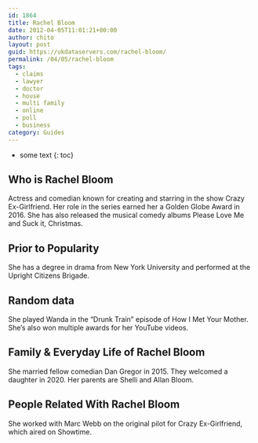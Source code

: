 ```yaml
---
id: 1864
title: Rachel Bloom
date: 2012-04-05T11:01:21+00:00
author: chito
layout: post
guid: https://ukdataservers.com/rachel-bloom/
permalink: /04/05/rachel-bloom
tags:
  - claims
  - lawyer
  - doctor
  - house
  - multi family
  - online
  - poll
  - business
category: Guides
---
```


* some text
{: toc}
          
          
## Who is  Rachel Bloom
                  
                  
                  
Actress and comedian known for creating and starring in the show Crazy Ex-Girlfriend. Her role in the series earned her a Golden Globe Award in 2016. She has also released the musical comedy albums Please Love Me and Suck it, Christmas.
                  
                
                
                
## Prior to Popularity 
                  
                  
                  
She has a degree in drama from New York University and performed at the Upright Citizens Brigade.
                  
                
                
                
## Random data 
                  
                  
                  
She played Wanda in the &#8220;Drunk Train&#8221; episode of How I Met Your Mother. She&#8217;s also won multiple awards for her YouTube videos.
                  
                
                
                
## Family & Everyday Life of Rachel Bloom
                  
                  
                  
She married fellow comedian Dan Gregor in 2015. They welcomed a daughter in 2020. Her parents are Shelli and Allan Bloom.
                  
                
                
                
## People Related With  Rachel Bloom
                  
                  
                  
She worked with Marc Webb on the original pilot for Crazy Ex-Girlfriend, which aired on Showtime.
                  
                
              
            
          
          
          
    
    
  
